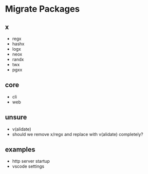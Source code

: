 # Migrate Packages

## x
- regx
- hashx
- logx
- neox
- randx
- twx
- pgxx

## core
- cli
- web


## unsure
- v(alidate)
- should we remove x/regx and replace with v(alidate) completely?

## examples
- http server startup
- vscode settings